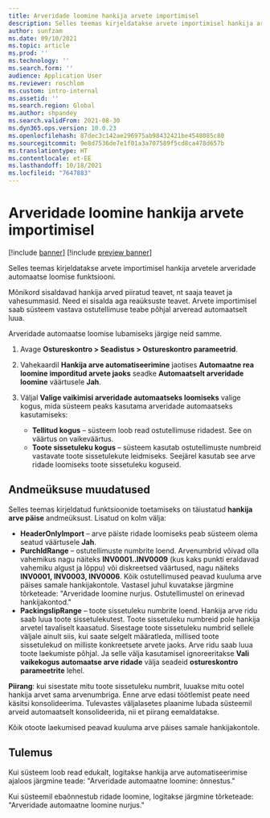 ```yaml
---
title: Arveridade loomine hankija arvete importimisel
description: Selles teemas kirjeldatakse arvete importimisel hankija arvetele arveridade automaatse loomise funktsiooni.
author: sunfzam
ms.date: 09/10/2021
ms.topic: article
ms.prod: ''
ms.technology: ''
ms.search.form: ''
audience: Application User
ms.reviewer: roschlom
ms.custom: intro-internal
ms.assetid: ''
ms.search.region: Global
ms.author: shpandey
ms.search.validFrom: 2021-08-30
ms.dyn365.ops.version: 10.0.23
ms.openlocfilehash: 87dec3c142ae296975ab98432421be4548085c80
ms.sourcegitcommit: 9e8d7536de7e1f01a3a707589f5cd8ca478d657b
ms.translationtype: HT
ms.contentlocale: et-EE
ms.lasthandoff: 10/18/2021
ms.locfileid: "7647883"
---
```

# <a name="generate-invoice-lines-when-you-import-vendor-invoices"></a>Arveridade loomine hankija arvete importimisel

[!include [banner](../includes/banner.md)]
[!include [preview banner](../includes/preview-banner.md)]

Selles teemas kirjeldatakse arvete importimisel hankija arvetele arveridade automaatse loomise funktsiooni.

Mõnikord sisaldavad hankija arved piiratud teavet, nt saaja teavet ja vahesummasid. Need ei sisalda aga reaüksuste teavet. Arvete importimisel saab süsteem vastava ostutellimuse teabe põhjal arveread automaatselt luua.

Arveridade automaatse loomise lubamiseks järgige neid samme.

1.  Avage **Ostureskontro \> Seadistus \> Ostureskontro parameetrid**.
2.  Vahekaardil **Hankija arve automatiseerimine** jaotises **Automaatne rea loomine imporditud arvete jaoks** seadke **Automaatselt arveridade loomine** väärtusele **Jah**. 
4.  Väljal **Valige vaikimisi arveridade automaatseks loomiseks** valige kogus, mida süsteem peaks kasutama arveridade automaatseks kasutamiseks:

    - **Tellitud kogus** – süsteem loob read ostutellimuse ridadest. See on väärtus on vaikeväärtus.
    - **Toote sissetuleku kogus** – süsteem kasutab ostutellimuste numbreid vastavate toote sissetulekute leidmiseks. Seejärel kasutab see arve ridade loomiseks toote sissetuleku koguseid.

## <a name="data-entity-changes"></a>Andmeüksuse muudatused

Selles teemas kirjeldatud funktsioonide toetamiseks on täiustatud **hankija arve päise** andmeüksust. Lisatud on kolm välja:

- **HeaderOnlyImport** – arve päiste ridade loomiseks peab süsteem olema seatud väärtusele **Jah**.
- **PurchIdRange** – ostutellimuste numbrite loend. Arvenumbrid võivad olla vahemikus nagu näiteks **INV0001..INV0009** (kus kaks punkti eraldavad vahemiku algust ja lõppu) või diskreetsed väärtused, nagu näiteks **INV0001, INV0003, INV0006**. Kõik ostutellimused peavad kuuluma arve päises samale hankijakontole. Vastasel juhul kuvatakse järgmine tõrketeade: "Arveridade loomine nurjus. Ostutellimustel on erinevad hankijakontod."
- **PackingslipRange** – toote sissetuleku numbrite loend. Hankija arve ridu saab luua toote sissetulekutest. Toote sissetuleku numbreid pole hankija arvetel tavaliselt kaasatud. Sisestage toote sissetuleku numbrid sellele väljale ainult siis, kui saate selgelt määratleda, millised toote sissetulekud on milliste konkreetsete arvete jaoks. Arve ridu saab luua toote laekumiste põhjal. Ja selle välja kasutamisel ignoreeritakse **Vali vaikekogus automaatse arve ridade** välja seadeid **ostureskontro parameetrite** lehel. 

**Piirang**: kui sisestate mitu toote sissetuleku numbrit, luuakse mitu ootel hankija arvet sama arvenumbriga. Enne arve edasi töötlemist peate need käsitsi konsolideerima. Tulevastes väljalasetes plaanime lubada süsteemil arveid automaatselt konsolideerida, nii et piirang eemaldatakse.

Kõik otoote laekumised peavad kuuluma arve päises samale hankijakontole.

## <a name="result"></a>Tulemus

Kui süsteem loob read edukalt, logitakse hankija arve automatiseerimise ajaloos järgmine teade: "Arveridade automaatne loomine: õnnestus."

Kui süsteemil ebaõnnestub ridade loomine, logitakse järgmine tõrketeade: "Arveridade automaatne loomine nurjus."
